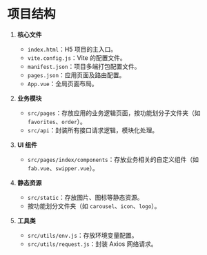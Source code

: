 # 项目结构

1. **核心文件**
    - `index.html`：H5 项目的主入口。
    - `vite.config.js`：Vite 的配置文件。
    - `manifest.json`：项目多端打包配置文件。
    - `pages.json`：应用页面及路由配置。
    - `App.vue`：全局页面布局。

2. **业务模块**
    - `src/pages`：存放应用的业务逻辑页面，按功能划分子文件夹（如 `favorites`、`order`）。
    - `src/api`：封装所有接口请求逻辑，模块化处理。

3. **UI 组件**
    - `src/pages/index/components`：存放业务相关的自定义组件（如 `fab.vue`、`swipper.vue`）。

4. **静态资源**
    - `src/static`：存放图片、图标等静态资源。
    - 按功能划分文件夹（如 `carousel`、`icon`、`logo`）。

5. **工具类**
    - `src/utils/env.js`：存放环境变量配置。
    - `src/utils/request.js`：封装 Axios 网络请求。